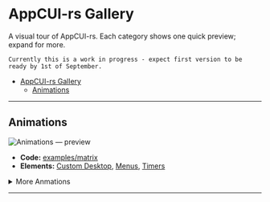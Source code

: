 # AppCUI-rs Gallery

A visual tour of AppCUI-rs. Each category shows one quick preview; expand for more.

```
Currently this is a work in progress - expect first version to be ready by 1st of September.
```

- [AppCUI-rs Gallery](#appcui-rs-gallery)
  - [Animations](#animations)


---

## Animations

![Animations — preview](img/animations/matrix.gif)

* **Code:** [examples/matrix](https://github.com/gdt050579/AppCUI-rs/tree/main/examples/matrix)
* **Elements:** [Custom Desktop](https://gdt050579.github.io/AppCUI-rs/chapter-4/custom_desktop.html), [Menus](https://gdt050579.github.io/AppCUI-rs/chapter-4/menu.html), [Timers](https://gdt050579.github.io/AppCUI-rs/chapter-7/timers.html)

<details>
  <summary>More Anmations</summary>

<p align="center">
  <img src="img/controls/button.gif" width="420" alt="Button demo">
  <img src="img/controls/textfield.gif" width="420" alt="TextField demo"><br/>
  <img src="img/controls/checkbox.gif" width="420" alt="CheckBox demo">
  <img src="img/controls/radiobox.gif" width="420" alt="RadioBox demo"><br/>
  <img src="img/controls/togglebutton.gif" width="420" alt="ToggleButton demo">
  <img src="img/controls/numericselector.gif" width="420" alt="NumericSelector demo">
</p>

</details>

---

